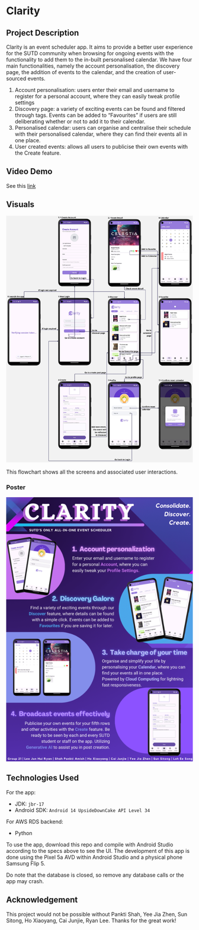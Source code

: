 # Clarity 

## Project Description 
Clarity is an event scheduler app. It aims to provide a better user experience for the SUTD community when browsing for ongoing events with the functionality to add them to the in-built personalised calendar. We have four main functionalities, namely the account personalisation, the discovery page, the addition of events to the calendar, and the creation of user-sourced events. 
1. Account personalisation: users enter their email and username to register for a personal account, where they can easily tweak profile settings
2. Discovery page: a variety of exciting events can be found and filtered through tags. Events can be added to “Favourites” if users are still deliberating whether or not to add it to their calendar. 
3. Personalised calendar: users can organise and centralise their schedule with their personalised calendar, where they can find their events all in one place. 
4. User created events: allows all users to publicise their own events with the Create feature.

## Video Demo 
See this [link](https://youtu.be/nA8UiuVoI08) 

## Visuals 
![](readme_assets/flowchart.jpg)

This flowchart shows all the screens and associated user interactions. 

### Poster
![](readme_assets/Poster.png)
## Technologies Used 
For the app:
- JDK: `jbr-17`
- Android SDK: `Android 14 UpsideDownCake API Level 34` 

For AWS RDS backend: 
- Python 

To use the app, download this repo and compile with Android Studio according to the specs above to see the UI. The development of this app is done using the Pixel 5a AVD within Android Studio and a physical phone Samsung Flip 5. 

Do note that the database is closed, so remove any database calls or the app may crash. 

## Acknowledgement 
This project would not be possible without  Pankti Shah, Yee Jia Zhen, Sun Sitong, Ho Xiaoyang, Cai Junjie, Ryan Lee. Thanks for the great work!  
